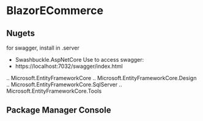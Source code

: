 # BlazorECommerce

## Nugets
for swagger, install in .server
- Swashbuckle.AspNetCore
Use to access swagger:
- https://localhost:7032/swagger/index.html

.. Microsoft.EntityFrameworkCore
.. Microsoft.EntityFrameworkCore.Design
.. Microsoft.EntityFrameworkCore.SqlServer
.. Microsoft.EntityFrameworkCore.Tools

Package Manager Console
-
